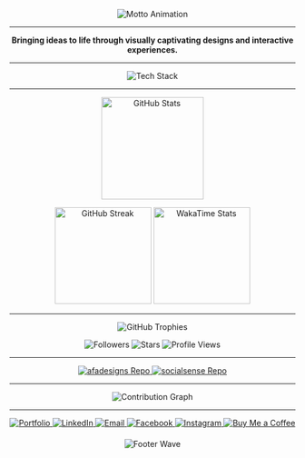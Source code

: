 <!DOCTYPE html>
<html lang="en">
<head>
  <meta charset="UTF-8">
</head>
<body>

  <!-- 🌊 Motto -->
  <p align="center">
    <img src="https://readme-typing-svg.herokuapp.com?font=JetBrains+Mono&weight=600&size=28&duration=3000&pause=800&color=0EA5E9&center=true&vCenter=true&width=720&lines=Don't+blindly+follow+the+crowd" alt="Motto Animation" />
  </p>

  <hr>

  <p align="center">
    <b>Bringing ideas to life through visually captivating designs and interactive experiences.</b>
  </p>

  <hr>

  <p align="center">
    <img src="https://skillicons.dev/icons?i=python,js,ts,cs,dotnet,nodejs,react,rust,wordpress,html,css,fastapi,linux,git,github,postgres,redis,docker,gcp,pytorch&perline=10" alt="Tech Stack" />
  </p>

  <hr>

  <!-- 📊 GitHub Stats Section -->
  <p align="center">
    <img height="180" src="https://github-readme-stats.vercel.app/api?username=afadesigns&show_icons=true&theme=tokyonight&hide_border=true" alt="GitHub Stats" />
  </p>

  <p align="center">
    <img height="170" src="https://streak-stats.demolab.com?user=afadesigns&theme=tokyonight&hide_border=true" alt="GitHub Streak" />
    <img height="170" src="https://github-readme-stats.vercel.app/api/wakatime?username=andreasfahl&theme=tokyonight&hide_border=true" alt="WakaTime Stats" />
  </p>

  <hr>

  <p align="center">
    <img src="https://github-profile-trophy.vercel.app/?username=afadesigns&theme=matrix&no-frame=true&margin-w=12&margin-h=12" alt="GitHub Trophies" />
  </p>

  <p align="center">
    <img src="https://img.shields.io/github/followers/afadesigns?label=Followers&style=for-the-badge&logo=github" alt="Followers" />
    <img src="https://img.shields.io/github/stars/afadesigns?label=Stars&style=for-the-badge&logo=github" alt="Stars" />
    <img src="https://komarev.com/ghpvc/?username=afadesigns&style=for-the-badge&color=0ea5e9" alt="Profile Views" />
  </p>

  <hr>

  <p align="center">
    <a href="https://github.com/afadesigns/afadesigns">
      <img src="https://github-readme-stats.vercel.app/api/pin/?username=afadesigns&repo=afadesigns&theme=tokyonight&hide_border=true" alt="afadesigns Repo" />
    </a>
    <a href="https://github.com/afadesigns/socialsense">
      <img src="https://github-readme-stats.vercel.app/api/pin/?username=afadesigns&repo=socialsense&theme=tokyonight&hide_border=true" alt="socialsense Repo" />
    </a>
  </p>

  <hr>

  <p align="center">
    <img src="https://github-readme-activity-graph.vercel.app/graph?username=afadesigns&theme=tokyo-night&hide_border=true&radius=8" alt="Contribution Graph" />
  </p>

  <hr>

  <p align="center" style="margin: 0 0 20px;">
    <a href="https://afadesign.co">
      <img src="https://img.shields.io/badge/Portfolio-111827?style=for-the-badge&logo=About.me&logoColor=white" alt="Portfolio" />
    </a>
    <a href="https://www.linkedin.com/in/andreasfahl">
      <img src="https://img.shields.io/badge/LinkedIn-0A66C2?style=for-the-badge&logo=linkedin&logoColor=white" alt="LinkedIn" />
    </a>
    <a href="mailto:afadesign.official@gmail.com">
      <img src="https://img.shields.io/badge/Email-DC2626?style=for-the-badge&logo=gmail&logoColor=white" alt="Email" />
    </a>
    <a href="https://www.facebook.com/andreas.fahl.5">
      <img src="https://img.shields.io/badge/Facebook-1877F2?style=for-the-badge&logo=facebook&logoColor=white" alt="Facebook" />
    </a>
    <a href="https://www.instagram.com/afadesign.official">
      <img src="https://img.shields.io/badge/Instagram-E4405F?style=for-the-badge&logo=instagram&logoColor=white" alt="Instagram" />
    </a>
    <a href="https://buymeacoffee.com/andreasfahl">
      <img src="https://img.shields.io/badge/Buy%20Me%20a%20Coffee-111827?style=for-the-badge&logo=buy-me-a-coffee&logoColor=FFDD00" alt="Buy Me a Coffee" />
    </a>
  </p>

  <!-- Footer Wave -->
  <p align="center" style="margin: 0;">
    <img src="https://capsule-render.vercel.app/api?type=waving&color=9333EA&height=120&section=footer" alt="Footer Wave" />
  </p>

</body>
</html>
